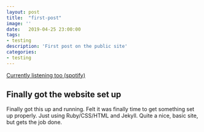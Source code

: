 ```yaml
---
layout: post
title:  "first-post"
image: ''
date:   2019-04-25 23:00:00
tags:
- testing
description: 'First post on the public site'
categories:
- testing
---
```


<p class="currently-listening-to"><a href="spotify:track:1rDOlWSjn7HnwjEqowZoBj">Currently listening too (spotify)</a></p>

## Finally got the website set up

<p> Finally got this up and running. Felt it was finally time to get something set up properly. Just using Ruby/CSS/HTML and Jekyll. Quite a nice, basic site, but gets the job done. </p>
